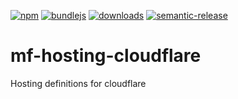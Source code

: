 [![npm](https://img.shields.io/npm/v/mf-hosting-cloudflare.svg)](https://www.npmjs.com/package/mf-hosting-cloudflare)
[![bundlejs](https://deno.bundlejs.com/?q=mf-hosting-cloudflare\&badge=detailed)](https://bundlejs.com/?q=mf-hosting-cloudflare)
[![downloads](http://img.shields.io/npm/dm/mf-hosting-cloudflare.svg?style=flat-square)](https://npmjs.org/package/mf-hosting-cloudflare)
[![semantic-release](https://img.shields.io/badge/%20%20%F0%9F%93%A6%F0%9F%9A%80-semantic--release-e10079.svg)](git+https://github.com/arlac77/mf-hosting-cloudflare.git)

# mf-hosting-cloudflare

Hosting definitions for cloudflare
